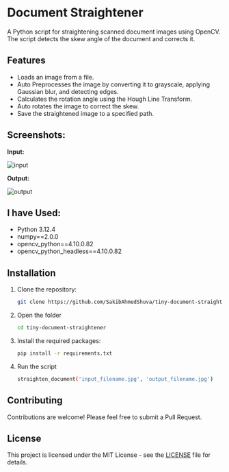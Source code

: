 # Document Straightener

A Python script for straightening scanned document images using OpenCV. The script detects the skew angle of the document and corrects it.

## Features

- Loads an image from a file.
- Auto Preprocesses the image by converting it to grayscale, applying Gaussian blur, and detecting edges.
- Calculates the rotation angle using the Hough Line Transform.
- Auto rotates the image to correct the skew.
- Save the straightened image to a specified path.

## Screenshots:
**Input:**

![input](https://github.com/SakibAhmedShuva/tiny-document-straightener/assets/126283947/83303005-dcc6-47c5-b963-5fbabfabfa94)

**Output:**

![output](https://github.com/SakibAhmedShuva/tiny-document-straightener/assets/126283947/7160cfe8-dca5-4692-93fc-21f733e5d976)

## I have Used:
- Python 3.12.4
- numpy==2.0.0
- opencv_python==4.10.0.82
- opencv_python_headless==4.10.0.82

## Installation

1. Clone the repository:

   ```sh
   git clone https://github.com/SakibAhmedShuva/tiny-document-straightener
   
2. Open the folder

   ```sh
   cd tiny-document-straightener

2. Install the required packages:

    ```sh
    pip install -r requirements.txt

3. Run the script
   
    ```sh
    straighten_document('input_filename.jpg', 'output_filename.jpg')

## Contributing

Contributions are welcome! Please feel free to submit a Pull Request.

## License

This project is licensed under the MIT License - see the [LICENSE](LICENSE) file for details.
